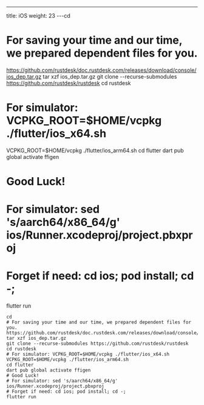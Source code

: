 ---
title: iOS
weight: 23
---cd
# For saving your time and our time, we prepared dependent files for you.
https://github.com/rustdesk/doc.rustdesk.com/releases/download/console/ios_dep.tar.gz
tar xzf ios_dep.tar.gz
git clone --recurse-submodules https://github.com/rustdesk/rustdesk
cd rustdesk
# For simulator: VCPKG_ROOT=$HOME/vcpkg ./flutter/ios_x64.sh
VCPKG_ROOT=$HOME/vcpkg ./flutter/ios_arm64.sh
cd flutter
dart pub global activate ffigen
# Good Luck!
# For simulator: sed 's/aarch64/x86_64/g' ios/Runner.xcodeproj/project.pbxproj
# Forget if need: cd ios; pod install; cd -;
flutter run


```
cd
# For saving your time and our time, we prepared dependent files for you.
https://github.com/rustdesk/doc.rustdesk.com/releases/download/console/ios_dep.tar.gz
tar xzf ios_dep.tar.gz
git clone --recurse-submodules https://github.com/rustdesk/rustdesk
cd rustdesk
# For simulator: VCPKG_ROOT=$HOME/vcpkg ./flutter/ios_x64.sh
VCPKG_ROOT=$HOME/vcpkg ./flutter/ios_arm64.sh
cd flutter
dart pub global activate ffigen
# Good Luck!
# For simulator: sed 's/aarch64/x86_64/g' ios/Runner.xcodeproj/project.pbxproj
# Forget if need: cd ios; pod install; cd -;
flutter run
```
